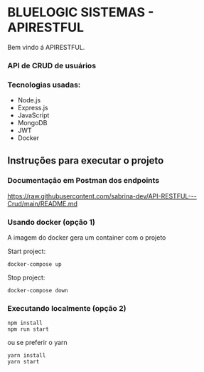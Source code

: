 # BLUELOGIC SISTEMAS - APIRESTFUL

Bem vindo á APIRESTFUL.

### API de CRUD de usuários

### Tecnologias usadas:
- Node.js 
- Express.js
- JavaScript
- MongoDB
- JWT
- Docker

## Instruções para executar o projeto

### Documentação em Postman dos endpoints
https://raw.githubusercontent.com/sabrina-dev/API-RESTFUL---Crud/main/README.md

### Usando docker (opção 1)
A imagem do docker gera um container com o projeto

Start project:
```
docker-compose up
```

Stop project:
```
docker-compose down
```

### Executando localmente (opção 2)
```
npm install
npm run start
```
ou se preferir o yarn
```
yarn install
yarn start
```
